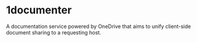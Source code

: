 # 1documenter

A documentation service powered by OneDrive that aims to unify client-side document sharing to a requesting host.
